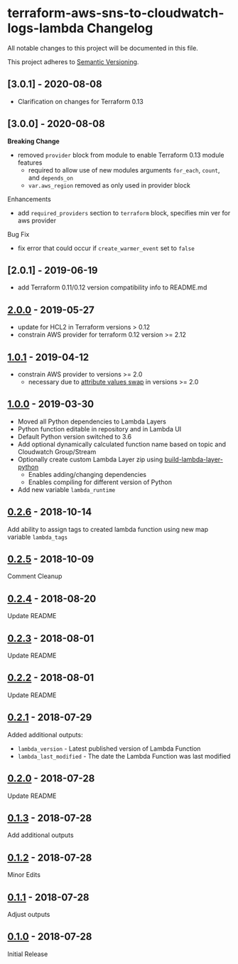 # terraform-aws-sns-to-cloudwatch-logs-lambda Changelog

All notable changes to this project will be documented in this file.

This project adheres to [Semantic Versioning](http://semver.org/spec/v2.0.0.html).

## \[3.0.1\] - 2020-08-08

- Clarification on changes for Terraform 0.13

## \[3.0.0\] - 2020-08-08

**Breaking Change**

- removed `provider` block from module to enable Terraform 0.13 module features
  - required to allow use of new modules arguments `for_each`, `count`, and `depends_on`
  - `var.aws_region` removed as only used in provider block

Enhancements

- add `required_providers` section to `terraform` block, specifies min ver for aws provider

Bug Fix

- fix error that could occur if `create_warmer_event` set to `false`

## \[2.0.1\] - 2019-06-19

- add Terraform 0.11/0.12 version compatibility info to README.md

## [2.0.0] - 2019-05-27

- update for HCL2 in Terraform versions > 0.12
- constrain AWS provider for terraform 0.12 version >= 2.12

## [1.0.1] - 2019-04-12

- constrain AWS provider to versions >= 2.0
  - necessary due to [attribute values swap](https://www.terraform.io/docs/providers/aws/guides/version-2-upgrade.html#arn-and-layer_arn-attribute-value-swap) in versions >= 2.0

## [1.0.0] - 2019-03-30

- Moved all Python dependencies to Lambda Layers
- Python function editable in repository and in Lambda UI
- Default Python version switched to 3.6
- Add optional dynamically calculated function name based on topic and Cloudwatch Group/Stream
- Optionally create custom Lambda Layer zip using [build-lambda-layer-python](https://github.com/robertpeteuil/build-lambda-layer-python)
  - Enables adding/changing dependencies
  - Enables compiling for different version of Python
- Add new variable `lambda_runtime`

## [0.2.6] - 2018-10-14

Add ability to assign tags to created lambda function using new map variable `lambda_tags`

## [0.2.5] - 2018-10-09

Comment Cleanup

## [0.2.4] - 2018-08-20

Update README

## [0.2.3] - 2018-08-01

Update README

## [0.2.2] - 2018-08-01

Update README

## [0.2.1] - 2018-07-29

Added additional outputs:

- `lambda_version` - Latest published version of Lambda Function
- `lambda_last_modified` - The date the Lambda Function was last modified

## [0.2.0] - 2018-07-28

Update README

## [0.1.3] - 2018-07-28

Add additional outputs

## [0.1.2] - 2018-07-28

Minor Edits

## [0.1.1] - 2018-07-28

Adjust outputs

## [0.1.0] - 2018-07-28

Initial Release

[0.1.0]: https://github.com/robertpeteuil/terraform-aws-sns-to-cloudwatch-logs-lambda/tree/0.1.0
[0.1.1]: https://github.com/robertpeteuil/terraform-aws-sns-to-cloudwatch-logs-lambda/compare/0.1.0...0.1.1
[0.1.2]: https://github.com/robertpeteuil/terraform-aws-sns-to-cloudwatch-logs-lambda/compare/0.1.1...0.1.2
[0.1.3]: https://github.com/robertpeteuil/terraform-aws-sns-to-cloudwatch-logs-lambda/compare/0.1.2...0.1.3
[0.2.0]: https://github.com/robertpeteuil/terraform-aws-sns-to-cloudwatch-logs-lambda/compare/0.1.3...0.2.0
[0.2.1]: https://github.com/robertpeteuil/terraform-aws-sns-to-cloudwatch-logs-lambda/compare/0.2.0...0.2.1
[0.2.2]: https://github.com/robertpeteuil/terraform-aws-sns-to-cloudwatch-logs-lambda/compare/0.2.1...0.2.2
[0.2.3]: https://github.com/robertpeteuil/terraform-aws-sns-to-cloudwatch-logs-lambda/compare/0.2.2...0.2.3
[0.2.4]: https://github.com/robertpeteuil/terraform-aws-sns-to-cloudwatch-logs-lambda/compare/0.2.3...0.2.4
[0.2.5]: https://github.com/robertpeteuil/terraform-aws-sns-to-cloudwatch-logs-lambda/compare/0.2.4...0.2.5
[0.2.6]: https://github.com/robertpeteuil/terraform-aws-sns-to-cloudwatch-logs-lambda/compare/0.2.5...0.2.6
[1.0.0]: https://github.com/robertpeteuil/terraform-aws-sns-to-cloudwatch-logs-lambda/compare/0.2.6...1.0.0
[1.0.1]: https://github.com/robertpeteuil/terraform-aws-sns-to-cloudwatch-logs-lambda/compare/1.0.0...1.0.1
[2.0.0]: https://github.com/robertpeteuil/terraform-aws-sns-to-cloudwatch-logs-lambda/compare/1.0.1...2.0.0
